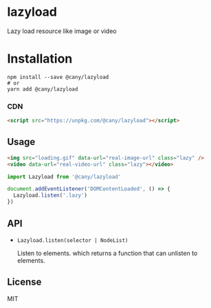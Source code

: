 # lazyload

Lazy load resource like image or video

# Installation

```
npm install --save @cany/lazyload
# or
yarn add @cany/lazyload
```

### CDN

```html
<script src="https://unpkg.com/@cany/lazyload"></script>
```

## Usage

```html
<img src="loading.gif" data-url="real-image-url" class="lazy" />
<video data-url="real-video-url" class="lazy"></video>
```

```js
import Lazyload from '@cany/lazyload'

document.addEventListener('DOMContentLoaded', () => {
  Lazyload.listen('.lazy')
})
```

## API

- `Lazyload.listen(selector | NodeList)`

  Listen to elements. which returns a function that can unlisten to elements.

## License

MIT
